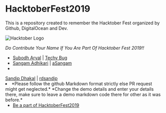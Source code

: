 # HacktoberFest2019
This is a repository created to remember the Hacktober Fest organized by Github, DigitalOcean and Dev.

![Hacktober Logo ](https://hacktoberfest.digitalocean.com/assets/logo-hf19-full-10f3c000cea930c76acc1dedc516ea7118b95353220869a3051848e45ff1d656.svg)

*Do Contribute Your Name If You Are Part Of Hacktober Fest 2019!!*
<ul>
<li> <a href="https://github.com/asubodh/">Subodh Aryal</a> | <a href="https://techybug.com/">Techy Bug</a><li>
<a href="https://github.com/asangam/">Sangam Adhikari</a> | <a href="https://asangam.com.no/">aSangam</a><li></ul>
<a href="https://github.com/rdsandip7/">Sandip Dhakal</a> | <a href="https://rdsandip7.com/">rdsandip</a><li></ul>
*Please follow the github Markdown format strictly else PR request might get neglected.*
*Change the demo details and enter your details there, make sure to leave a demo markdown code there for other as it was before.*

* [Be a part of HacktoberFest2019](https://hacktoberfest.digitalocean.com/)
